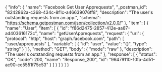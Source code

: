 {
  "info": {
    "name": "Facebook Get User Apprequests",
    "_postman_id": "8242862a-c368-434c-8f1c-a46639076ff8",
    "description": "The user's outstanding requests from an app.",
    "schema": "https://schema.getpostman.com/json/collection/v2.0.0/"
  },
  "item": [
    {
      "name": "User",
      "item": [
        {
          "id": "f86d2475-2857-412e-aa87-ad403616172c",
          "name": "getUserApprequests",
          "request": {
            "url": {
              "protocol": "http",
              "host": "graph.facebook.com",
              "path": [
                ":user/apprequests"
              ],
              "variable": [
                {
                  "id": "user",
                  "value": "{}",
                  "type": "string"
                }
              ]
            },
            "method": "GET",
            "body": {
              "mode": "raw"
            },
            "description": "The user's outstanding requests from an app."
          },
          "response": [
            {
              "status": "OK",
              "code": 200,
              "name": "Response_200",
              "id": "96479110-10fa-4d51-ac90-cc5551f75c53"
            }
          ]
        }
      ]
    }
  ]
}
